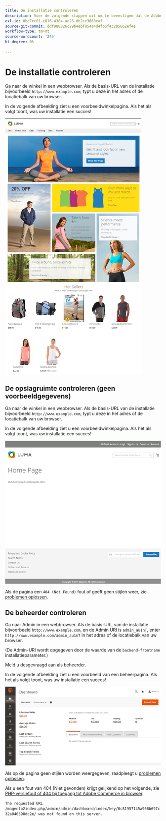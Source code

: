 ```yaml
---
title: De installatie controleren
description: Voer de volgende stappen uit om te bevestigen dat de Adobe Commerce-installatie op de locatie is gelukt.
exl-id: 0bd7ec01-c616-4384-ae26-db2ce3668caf
source-git-commit: ddf988826c29b4ebf054a4d4fb5f4c285662ef4e
workflow-type: tm+mt
source-wordcount: '245'
ht-degree: 0%

---
```


# De installatie controleren

Ga naar de winkel in een webbrowser. Als de basis-URL van de installatie bijvoorbeeld `http://www.example.com`, typt u deze in het adres of de locatiebalk van uw browser.

In de volgende afbeelding ziet u een voorbeeldwinkelpagina. Als het als volgt toont, was uw installatie een succes!

![Storefront met het thema Luma](../../assets/installation/install-success_store-luma.png)

## De opslagruimte controleren (geen voorbeeldgegevens)

Ga naar de winkel in een webbrowser. Als de basis-URL van de installatie bijvoorbeeld `http://www.example.com`, typt u deze in het adres of de locatiebalk van uw browser.

In de volgende afbeelding ziet u een voorbeeldwinkelpagina. Als het als volgt toont, was uw installatie een succes!

![Storefront die een succesvolle installatie verifieert](../../assets/installation/install-success_store.png)

Als de pagina een `404 (Not Found)` fout of geeft geen stijlen weer, zie [problemen oplossen](https://support.magento.com/hc/en-us/articles/360032994352).

## De beheerder controleren

Ga naar Admin in een webbrowser. Als de basis-URL van de installatie bijvoorbeeld `http://www.example.com`, en de Admin URI is `admin_au1nT`, enter `http://www.example.com/admin_au1nT` in het adres of de locatiebalk van uw browser.

(De Admin-URI wordt opgegeven door de waarde van de `backend-frontname` installatieparameter.)

Meld u desgevraagd aan als beheerder.

In de volgende afbeelding ziet u een voorbeeld van een beheerpagina. Als het als volgt toont, was uw installatie een succes!

![Beheerder die een geslaagde installatie verifieert](../../assets/installation/install_success_admin.png)

Als op de pagina geen stijlen worden weergegeven, raadpleegt u [problemen oplossen](https://support.magento.com/hc/en-us/articles/360032994352).

Als u een fout van 404 (Niet gevonden) krijgt gelijkend op het volgende, zie [PHP-versiefout of 404 bij toegang tot Adobe Commerce in browser](https://support.magento.com/hc/en-us/articles/360033117152).

`The requested URL /magento2index.php/admin/admin/dashboard/index/key/0c81957145a968b697c32a846598dc2e/ was not found on this server.`
